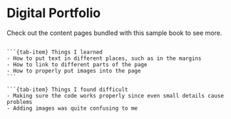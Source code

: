 # Digital Portfolio


Check out the content pages bundled with this sample book to see more.

```{tableofcontents}
```

````{tab-set}
```{tab-item} Things I learned
- How to put text in different places, such as in the margins 
- How to link to different parts of the page
- How to properly put images into the page
```

```{tab-item} Things I found difficult
- Making sure the code works properly since even small details cause problems
- Adding images was quite confusing to me 
